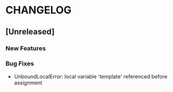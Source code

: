 # CHANGELOG


## [Unreleased]

### New Features


### Bug Fixes
- UnboundLocalError: local variable 'template' referenced before assignment





